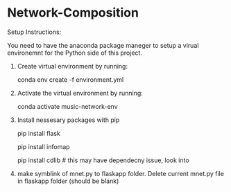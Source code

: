 # Network-Composition


Setup Instructions:

You need to have the anaconda package maneger to setup a virual 
environemnt for the Python side of this project. 


1. Create virtual environment by running:

    conda env create -f environment.yml


2. Activate the virtual environment by running:

    conda activate music-network-env

4. Install nessesary packages with pip 

    pip install flask

    pip install infomap
    
    pip install cdlib # this may have dependecny issue, look into

5. make symblink of mnet.py to flaskapp folder. Delete current mnet.py file in flaskapp folder (should be blank)
